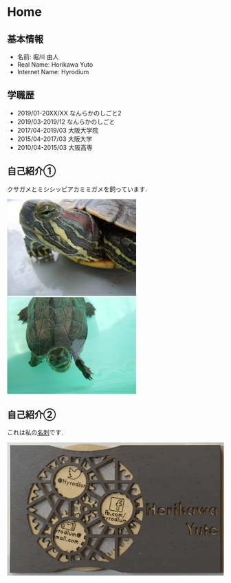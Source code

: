 # Home

## 基本情報

* 名前: 堀川 由人
* Real Name: Horikawa Yuto
* Internet Name: Hyrodium

## 学職歴
* 2019/01-20XX/XX なんらかのしごと2
* 2019/03-2019/12 なんらかのしごと
* 2017/04-2019/03 大阪大学院
* 2015/04-2017/03 大阪大学
* 2010/04-2015/03 大阪高専

## 自己紹介①
クサガメとミシシッピアカミミガメを飼っています.

![](img/turtleA.jpg) ![](img/turtleB.jpg)

## 自己紹介②
これは私の[名刺](https://zenn.dev/hyrodium/articles/5dc951f378b46bedb211)です.

![](img/namecard.gif)
